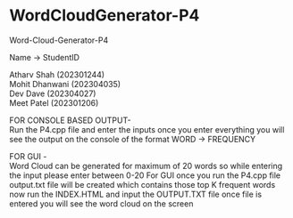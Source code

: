 # WordCloudGenerator-P4
Word-Cloud-Generator-P4

Name -> StudentID <br>

Atharv Shah (202301244) <br>
Mohit Dhanwani (202304035) <br>
Dev Dave (202304027) <br>
Meet Patel (202301206) <br>

FOR CONSOLE BASED OUTPUT- <br>
Run the P4.cpp file and enter the inputs once you enter everything you will see the output on the console of the format WORD -> FREQUENCY

FOR GUI - <br>
Word Cloud can be generated for maximum of 20 words so while entering the input please enter between 0-20
For GUI once you run the P4.cpp file output.txt file will be created which contains those top K frequent words now run the INDEX.HTML and input the OUTPUT.TXT file once file is entered you will see the word cloud on the screen

